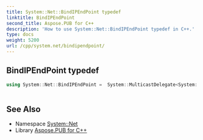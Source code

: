 ```yaml
---
title: System::Net::BindIPEndPoint typedef
linktitle: BindIPEndPoint
second_title: Aspose.PUB for C++
description: 'How to use System::Net::BindIPEndPoint typedef in C++.'
type: docs
weight: 5200
url: /cpp/system.net/bindipendpoint/
---
```

## BindIPEndPoint typedef




```cpp
using System::Net::BindIPEndPoint =  System::MulticastDelegate<System::SharedPtr<IPEndPoint>(System::SharedPtr<ServicePoint>,
                                                                               System::SharedPtr<IPEndPoint>, int32_t)>
```

## See Also

* Namespace [System::Net](../)
* Library [Aspose.PUB for C++](../../)
